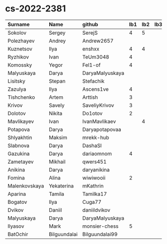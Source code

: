 # cs-2022-2381
| Surname       | Name         | github          | lb1   | lb2   | lb3   | cw   |
|:--------------|:-------------|:----------------|:------|:------|:------|:-----|
| Sokolov       | Sergey       | SerejS          | 4     | 5     |       |      |
| Polezhayev    | Andrey       | Andrew2657      |       |       |       |      |
| Kuznetsov     | Ilya         | enshxx          | 4     | 4     |       |      |
| Ryzhikov      | Ivan         | TeUm3048        | 4     |       |       |      |
| Komossky      | Yegor        | Fel1-of         | 4     |       |       |      |
| Malyuskaya    | Darya        | DaryaMalyuskaya |       |       |       |      |
| Lisitsky      | Stepan       | Stefachik       |       |       |       |      |
| Zazulya       | Ilya         | Ascens1ve       | 4     |       |       |      |
| Tishchenko    | Artem        | Arttish         | 3     |       |       |      |
| Krivov        | Savely       | SaveliyKrivov   | 3     |       |       |      |
| Dolotov       | Nikita       | Do1otov         | 2     |       |       |      |
| Mavlikayev    | Ivan         | IvanMavlikaev   |       | 4     |       |      |
| Potapova      | Darya        | Daryapotapovaa  |       |       |       |      |
| Shlyakhtin    | Maksim       | mrekk-hub       |       |       |       |      |
| Slabnova      | Darya        | DashaSl         |       |       |       |      |
| Gazukina      | Darya        | dariaomnom      | 4     |       |       |      |
| Zametayev     | Mikhail      | qwers451        |       |       |       |      |
| Anikina       | Darya        | daryanikina     |       |       |       |      |
| Fomina        | Alina        | wiwiwooii       | 2     |       |       |      |
| Malenkovskaya | Yekaterina   | mKathrin        |       |       |       |      |
| Aparina       | Tamila       | Tamilka17       |       |       |       |      |
| Bogatov       | Ilya         | Cuga77          |       |       |       |      |
| Dvikov        | Daniil       | daniildvikov    |       |       |       |      |
| Malyuskaya    | Darya        | DaryaMalyuskaya |       |       |       |      |
| Ilyasov       | Mark         | monsier-chess   | 5     |       |       |      |
| BatOchir      | Bilguundalai | Bilguundalai99  |       |       |       |      |